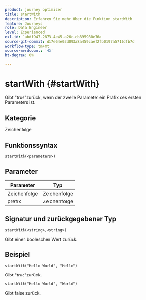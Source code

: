 ```yaml
---
product: journey optimizer
title: startWith
description: Erfahren Sie mehr über die Funktion startWith
feature: Journeys
role: Data Engineer
level: Experienced
exl-id: 1abdf947-2873-4e45-a26c-cb895980e76a
source-git-commit: d17e64e03d093a8a459caef2fb0197a5710dfb7d
workflow-type: tm+mt
source-wordcount: '43'
ht-degree: 0%

---
```


# startWith {#startWith}

Gibt &quot;true&quot;zurück, wenn der zweite Parameter ein Präfix des ersten Parameters ist.

## Kategorie

Zeichenfolge

## Funktionssyntax

`startWith(<parameters>)`

## Parameter

| Parameter | Typ |
|-------------|--------|
| Zeichenfolge | Zeichenfolge |
| prefix | Zeichenfolge |

## Signatur und zurückgegebener Typ

`startWith(<string>,<string>)`

Gibt einen booleschen Wert zurück.

## Beispiel

`startWith("Hello World", "Hello")`

Gibt &quot;true&quot;zurück.

`startWith("Hello World", "World")`

Gibt false zurück.
